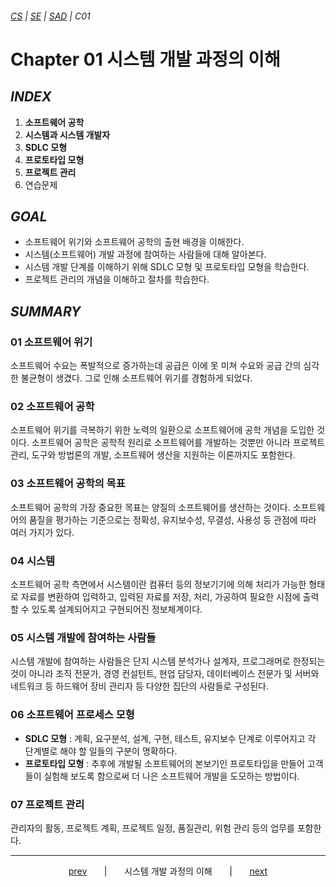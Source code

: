 ###### [*CS*](../../README.md) | [*SE*](../README.md) | [*SAD*](README.md) | *C01*

# Chapter 01 시스템 개발 과정의 이해

## *INDEX*

1. **소프트웨어 공학** [<img src="https://img.icons8.com/ios/250/000000/circled-up-right-2.png" width="14">](C01-01.md)
2. **시스템과 시스템 개발자** [<img src="https://img.icons8.com/ios/250/000000/circled-up-right-2.png" width="14">](C01-02.md)
3. **SDLC 모형** [<img src="https://img.icons8.com/ios/250/000000/circled-up-right-2.png" width="14">](C01-03.md)
4. **프로토타입 모형** [<img src="https://img.icons8.com/ios/250/000000/circled-up-right-2.png" width="14">](C01-04.md)
5. **프로젝트 관리** [<img src="https://img.icons8.com/ios/250/000000/circled-up-right-2.png" width="14">](C01-05.md)
6. 연습문제 [<img src="https://img.icons8.com/ios/250/000000/circled-up-right-2.png" width="14">](C01-example.md)

## *GOAL*

* 소프트웨어 위기와 소프트웨어 공학의 출현 배경을 이해한다.
* 시스템(소프트웨어) 개발 과정에 참여하는 사람들에 대해 알아본다.
* 시스템 개발 단계를 이해하기 위해 SDLC 모형 및 프로토타입 모형을 학습한다.
* 프로젝트 관리의 개념을 이해하고 절차를 학습한다.

## *SUMMARY*

### 01 소프트웨어 위기

소프트웨어 수요는 폭발적으로 증가하는데 공급은 이에 못 미쳐 수요와 공급 간의 심각한 불균형이 생겼다. 그로 인해 소프트웨어 위기를 경험하게 되었다.

### 02 소프트웨어 공학

소프트웨어 위기를 극복하기 위한 노력의 일환으로 소프트웨어에 공학 개념을 도입한 것이다. 소프트웨어 공학은 공학적 원리로 소프트웨어를 개발하는 것뿐만 아니라 프로젝트 관리, 도구와 방법론의 개발, 소프트웨어 생산을 지원하는 이론까지도 포함한다.

### 03 소프트웨어 공학의 목표

소프트웨어 공학의 가장 중요한 목표는 양질의 소프트웨어를 생산하는 것이다. 소프트웨어의 품질을 평가하는 기준으로는 정확성, 유지보수성, 무결성, 사용성 등 관점에 따라 여러 가지가 있다.

### 04 시스템

소프트웨어 공학 측면에서 시스템이란 컴퓨터 등의 정보기기에 의해 처리가 가능한 형태로 자료를 변환하여 입력하고, 입력된 자료를 저장, 처리, 가공하여 필요한 시점에 출력할 수 있도록 설계되어지고 구현되어진 정보체계이다.

### 05 시스템 개발에 참여하는 사람들

시스템 개발에 참여하는 사람들은 단지 시스템 분석가나 설계자, 프로그래머로 한정되는 것이 아니라 조직 전문가, 경영 컨설턴트, 현업 담당자, 데이터베이스 전문가 및 서버와 네트워크 등 하드웨어 장비 관리자 등 다양한 집단의 사람들로 구성된다.

### 06 소프트웨어 프로세스 모형

* **SDLC 모형** : 계획, 요구분석, 설계, 구현, 테스트, 유지보수 단계로 이루어지고 각 단계별로 해야 할 일들의 구분이 명확하다.
* **프로토타입 모형** : 추후에 개발될 소프트웨어의 본보기인 프로토타입을 만들어 고객들이 실험해 보도록 함으로써 더 나은 소프트웨어 개발을 도모하는 방법이다.

### 07 프로젝트 관리

관리자의 활동, 프로젝트 계획, 프로젝트 일정, 품질관리, 위험 관리 등의 업무를 포함한다.

---

<p align="center">
    <a href="README.md">prev</a>
    &nbsp; &nbsp; &nbsp; | &nbsp; &nbsp; &nbsp;
    시스템 개발 과정의 이해
    &nbsp; &nbsp; &nbsp; | &nbsp; &nbsp; &nbsp;
    <a href="C01-01.md">next</a>
</p>
